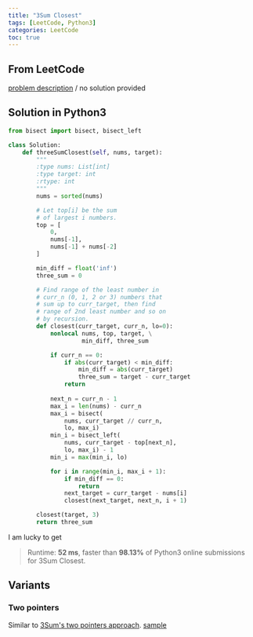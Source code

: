 ```yaml
---
title: "3Sum Closest"
tags: [LeetCode, Python3]
categories: LeetCode
toc: true
---
```


## From LeetCode
[problem description](https://leetcode.com/problems/3sum-closest/)
/
no solution provided

## Solution in Python3
```python
from bisect import bisect, bisect_left

class Solution:
    def threeSumClosest(self, nums, target):
        """
        :type nums: List[int]
        :type target: int
        :rtype: int
        """
        nums = sorted(nums)

        # Let top[i] be the sum
        # of largest i numbers.
        top = [
            0,
            nums[-1],
            nums[-1] + nums[-2]
        ]

        min_diff = float('inf')
        three_sum = 0

        # Find range of the least number in
        # curr_n (0, 1, 2 or 3) numbers that
        # sum up to curr_target, then find
        # range of 2nd least number and so on
        # by recursion. 
        def closest(curr_target, curr_n, lo=0):
            nonlocal nums, top, target, \
                     min_diff, three_sum

            if curr_n == 0:
                if abs(curr_target) < min_diff:
                    min_diff = abs(curr_target)
                    three_sum = target - curr_target
                return
            
            next_n = curr_n - 1
            max_i = len(nums) - curr_n
            max_i = bisect(
                nums, curr_target // curr_n,
                lo, max_i)
            min_i = bisect_left(
                nums, curr_target - top[next_n],
                lo, max_i) - 1
            min_i = max(min_i, lo)

            for i in range(min_i, max_i + 1): 
                if min_diff == 0:
                    return
                next_target = curr_target - nums[i]
                closest(next_target, next_n, i + 1)

        closest(target, 3)
        return three_sum
```
I am lucky to get
> Runtime: **52 ms**, faster than **98.13%** of Python3 online submissions for 3Sum Closest.

## Variants

### Two pointers
Similar to [3Sum's two pointers approach](https://siyuangong.com/leetcode/2018/12/22/3sum/#two-pointers). [sample](https://github.com/qiyuangong/leetcode/blob/master/python/016_3Sum_Closest.py)